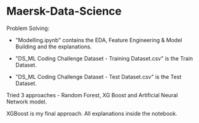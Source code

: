 # Maersk-Data-Science
Problem Solving:

* "Modelling.ipynb" contains the EDA, Feature Engineering & Model Building and the explanations.

* "DS_ML Coding Challenge Dataset - Training Dataset.csv" is the Train Dataset.


* "DS_ML Coding Challenge Dataset - Test Dataset.csv" is the Test Dataset.

Tried 3 approaches - Random Forest, XG Boost and Artificial Neural Network model.

XGBoost is my final approach. All explanations inside the notebook.
